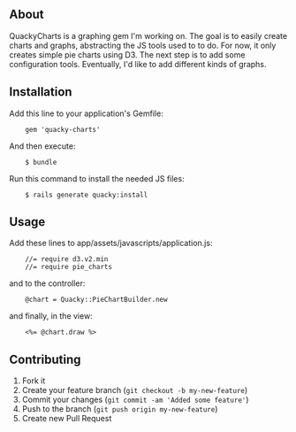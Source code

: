 ## About

QuackyCharts is a graphing gem I'm working on.  The goal is to easily create charts and graphs, abstracting the JS tools used to to do.  For now, it only creates simple pie charts using D3.  The next step is to add some configuration tools.  Eventually, I'd like to add different kinds of graphs.

## Installation

Add this line to your application's Gemfile:

		gem 'quacky-charts'

And then execute:

 		$ bundle

Run this command to install the needed JS files:

		$ rails generate quacky:install

## Usage

Add these lines to app/assets/javascripts/application.js:

		//= require d3.v2.min
		//= require pie_charts
		
and to the controller:

		@chart = Quacky::PieChartBuilder.new
		
and finally, in the view:

		<%= @chart.draw %>
		
## Contributing

1. Fork it
2. Create your feature branch (`git checkout -b my-new-feature`)
3. Commit your changes (`git commit -am 'Added some feature'`)
4. Push to the branch (`git push origin my-new-feature`)
5. Create new Pull Request
